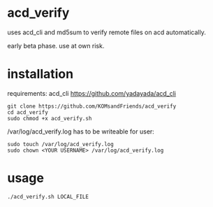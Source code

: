 # acd_verify
uses acd_cli and md5sum to verify remote files on acd automatically.

early beta phase. use at own risk.

# installation
requirements: acd_cli https://github.com/yadayada/acd_cli
```
git clone https://github.com/KOMsandFriends/acd_verify
cd acd_verify
sudo chmod +x acd_verify.sh
```

/var/log/acd_verify.log has to be writeable for user:
```
sudo touch /var/log/acd_verify.log
sudo chown <YOUR USERNAME> /var/log/acd_verify.log
```

# usage
`./acd_verify.sh LOCAL_FILE`
